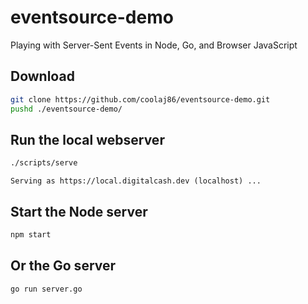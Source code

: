 # eventsource-demo

Playing with Server-Sent Events in Node, Go, and Browser JavaScript

## Download

```sh
git clone https://github.com/coolaj86/eventsource-demo.git
pushd ./eventsource-demo/
```

## Run the local webserver

```sh
./scripts/serve
```

```text
Serving as https://local.digitalcash.dev (localhost) ...
```

## Start the Node server

```sh
npm start
```

## Or the Go server

```sh
go run server.go
```
